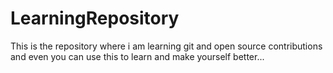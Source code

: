 # LearningRepository
This is the repository where i am learning git and open source contributions 
and even you can use this to learn and make yourself better...
